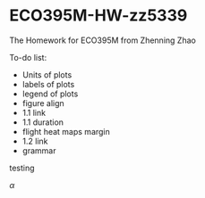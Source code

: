 # ECO395M-HW-zz5339
The Homework for ECO395M from Zhenning Zhao

To-do list:
- Units of plots
- labels of plots
- legend of plots
- figure align
- 1.1 link
- 1.1 duration
- flight heat maps margin
- 1.2 link
- grammar

testing

$\alpha$